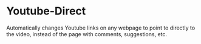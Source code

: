 Youtube-Direct
==============

Automatically changes Youtube links on any webpage to point to directly to the video, instead of the page with comments, suggestions, etc.